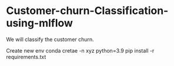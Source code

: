 # Customer-churn-Classification-using-mlflow

We will classify the customer churn.


Create new env
conda cretae -n xyz python=3.9
pip install -r requirements.txt
